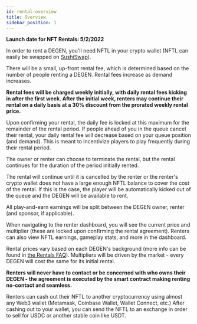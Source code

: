 ```yaml
---
id: rental-overview
title: Overview
sidebar_position: 1
---
```


**Launch date for NFT Rentals: 5/2/2022**

In order to rent a DEGEN, you'll need NFTL in your crypto wallet (NFTL can easily be swapped on [SushiSwap](https://sushi.com/)).

There will be a small, up-front rental fee, which is determined based on the number of people renting a DEGEN. Rental fees increase as demand increases.

**Rental fees will be charged weekly initially, with daily rental fees kicking in after the first week. After the initial week, renters may continue their rental on a daily basis at a 30% discount from the prorated weekly rental price.**

Upon confirming your rental, the daily fee is locked at this maximum for the remainder of the rental period. If people ahead of you in the queue cancel their rental, your daily rental fee will decrease based on your queue position (and demand). This is meant to incentivize players to play frequently during their rental period.

The owner or renter can choose to terminate the rental, but the rental continues for the duration of the period initially rented.

The rental will continue until it is cancelled by the renter or the renter's crypto wallet does not have a large enough NFTL balance to cover the cost of the rental. If this is the case, the player will be automatically kicked out of the queue and the DEGEN will be available to rent.

All play-and-earn earnings will be split between the DEGEN owner, renter (and sponsor, if applicable).

When navigating to the renter dashboard, you will see the current price and multiplier (these are locked upon confirming the rental agreement). Renters can also view NFTL earnings, gameplay stats, and more in the dashboard.

Rental prices vary based on each DEGEN's background (more info can be found in [the Rentals FAQ](https://niftyleague.com/docs/faq/rentals)). Multipliers will be driven by the market - every DEGEN will cost the same for its initial rental.

**Renters will never have to contact or be concerned with who owns their DEGEN - the agreement is executed by the smart contract making renting no-contact and seamless.**

Renters can cash out their NFTL to another cryptocurrency using almost any Web3 wallet (Metamask, Coinbase Wallet, Wallet Connect, etc.) After cashing out to your wallet, you can send the NFTL to an exchange in order to sell for USDC or another stable coin like USDT.
